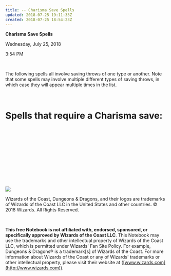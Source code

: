 ```yaml
---
title: -- Charisma Save Spells
updated: 2018-07-25 19:11:33Z
created: 2018-07-25 18:54:23Z
---
```


**Charisma Save Spells**

Wednesday, July 25, 2018

3:54 PM

 

The following spells all involve saving throws of one type or another. Note that some spells may involve multiple different types of saving throws, in which case they will appear multiple times in the list.

 

# **Spells that require a Charisma save:**

 

 

 

 

 

 

![](tmp\media\image1.png)

Wizards of the Coast, Dungeons & Dragons, and their logos are trademarks of Wizards of the Coast LLC in the United States and other countries. © 2018 Wizards. All Rights Reserved.

 

**This free Notebook is not affiliated with, endorsed, sponsored, or specifically approved by Wizards of the Coast LLC**. This Notebook may use the trademarks and other intellectual property of Wizards of the Coast LLC, which is permitted under Wizards' Fan Site Policy. For example, Dungeons & Dragons® is a trademark\[s\] of Wizards of the Coast. For more information about Wizards of the Coast or any of Wizards' trademarks or other intellectual property, please visit their website at ([www.wizards.com](http://www.wizards.com)).
